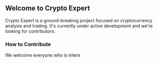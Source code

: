 ## Welcome to Crypto Expert
Crypto Expert is a ground-breaking project focused on cryptocurrency analysis and trading. It's currently under active development and we're looking for contributors.

### How to Contribute
We welcome everyone who is intere